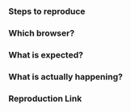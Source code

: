 <!--

Reporting a bug?
================

- Always search for your issue first. It may have already been answered, planned or fixed in some branch.
- Make sure to only create issues for the newest version.
- Create a declarative title and describe clearly the steps necessary to reproduce the issue. If an issue labeled "need repro" receives no further input from the issue author for more than 3 days, it will be closed.
- If you want to show your code please use [Codepen](http://codepen.io/pen/) or [JSFiddle](https://jsfiddle.net/). You could start with [this template](http://codepen.io/vue-material/pen/WGavBE).
- In case you found a solution by yourself, it could be helpful to explain how you fixed it.
- For bugs that involves build setups, you can create a reproduction repository with steps in the README.
- If your issue is resolved but still open, don’t hesitate to close it. In case you found a solution by yourself, it could be helpful to explain how you fixed it.

Have a feature request?
=======================

- Remove the template from below and provide thoughtful commentary.
- Answer those questions:
  - What will it allow you to do that you can't do today?
  - How will it make current work-arounds straightforward?
  - What potential bugs and edge cases does it help to avoid?

Do not create new features based on a problem that will only solve edge cases for your project. Remember that Vue Material aims to be lightweight and clean. :)
-->

<!-- BUG REPORT TEMPLATE -->

### Steps to reproduce

<!-- I installed this, created that, running those... ? -->

### Which browser?

<!-- Which versions of Vue, Vue Material, OS, browsers are affected? -->

### What is expected?

<!-- What do you think that could be the correct behaviour? -->

### What is actually happening?

<!-- Is there anything else we should know? -->

### Reproduction Link

<!-- If you want to show your code please use Codepen or JSFiddle. -->
<!-- You could start with this template: http://codepen.io/vue-material/pen/WGavBE. -->
